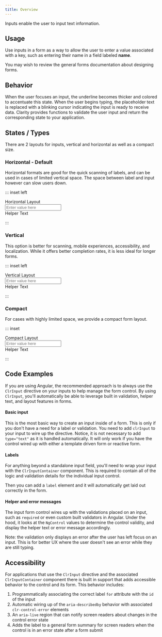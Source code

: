 ```yaml
---
title: Overview
---
```


Inputs enable the user to input text information.

## Usage

Use inputs in a form as a way to allow the user to enter a value associated with a key, such as entering their name in a field labeled **name**.

You may wish to review the general forms documentation about designing forms.

## Behavior

When the user focuses an input, the underline becomes thicker and colored to accentuate this state. When the user begins typing, the placeholder text is replaced with a blinking cursor indicating the input is ready to receive data. Clarity provides functions to validate the user input and return the corresponding state to your application.

<!-- [//] (GIF to be created - input interaction) -->

## States / Types

There are 2 layouts for inputs, vertical and horizontal as well as a compact size.

### Horizontal - Default

Horizontal formats are good for the quick scanning of labels, and can be used in cases of limited vertical space. The space between label and input however can slow users down.

::: inset left

<form class="clr-form clr-form-horizontal">
  <div class="clr-form-control">
    <label for="demo7" class="clr-control-label">Horizontal Layout</label>
    <div class="clr-control-container">
      <div class="clr-input-wrapper">
        <input type="text" id="demo7" placeholder="Enter value here" class="clr-input">
        <clr-icon class="clr-validate-icon" shape="exclamation-circle"></clr-icon>
      </div>
      <span class="clr-subtext">Helper Text</span>
    </div>
  </div>
</form>
:::

### Vertical

This option is better for scanning, mobile experiences, accessibility, and localization. While it offers better completion rates, it is less ideal for longer forms.

::: inset left

<form class="clr-form">
  <div class="clr-form-control">
    <label for="demo6" class="clr-control-label">Vertical Layout</label>
    <div class="clr-control-container">
      <div class="clr-input-wrapper">
        <input type="text" id="demo6" placeholder="Enter value here" class="clr-input">
        <clr-icon class="clr-validate-icon" shape="exclamation-circle"></clr-icon>
      </div>
      <span class="clr-subtext">Helper Text</span>
    </div>
  </div>
</form>
:::

### Compact

For cases with highly limited space, we provide a compact form layout.

::: inset

<form class="clr-form clr-form-compact">
  <div class="clr-form-control">
    <label for="demo5" class="clr-control-label">Compact Layout</label>
    <div class="clr-control-container">
      <div class="clr-input-wrapper">
        <input type="text" id="demo5" placeholder="Enter value here" class="clr-input">
        <clr-icon class="clr-validate-icon" shape="exclamation-circle"></clr-icon>
      </div>
      <span class="clr-subtext">Helper Text</span>
    </div>
  </div>
</form>
:::

<!-- [//]: # Anatomy - Inputs consist of the label text/input text, underlying line, helper message (optional), and an icon (optional).    -->

## Code Examples

If you are using Angular, the recommended approach is to always use the `ClrInput` directive on your inputs to help manage the form control. By using `ClrInput`, you'll automatically be able to leverage built in validation, helper text, and layout features in forms.

#### Basic input

This is the most basic way to create an input inside of a form. This is only if you don't have a need for a label or validation. You need to add `clrInput` to your input to wire up the directive. Notice, it is not necessary to add `type="text"` as it is handled automatically. It will only work if you have the control wired up with either a template driven form or reactive form.

<doc-demo src="/demos/input/basic-ng.html" demo="/demos/input/basic-css.html" toggle="false" />

#### Labels

For anything beyond a standalone input field, you'll need to wrap your input with the `ClrInputContainer` component. This is required to contain all of the logic and validation details for the individual input control.

Then you can add a `label` element and it will automatically get laid out correctly in the form.

<doc-demo src="/demos/input/label-ng.html" demo="/demos/input/label-css.html" toggle="false" />

#### Helper and error messages

The input form control wires up with the validations placed on an input, such as `required` or even custom built validators in Angular. Under the hood, it looks at the `NgControl` values to determine the control validity, and display the helper text or error message accordingly.

Note: the validation only displays an error after the user has left focus on an input. This is for better UX where the user doesn't see an error while they are still typing.

<doc-demo src="/demos/input/helper-ng.html" demo="/demos/input/helper-css.html" toggle="false" />

## Accessibility

For applications that use the `ClrInput` directive and the associated `ClrInputContainer` component there is built in support that adds accessible behavior to the control and its form. This behavior includes:

1.  Programmatically associating the correct label `for` attribute with the `id` of the input
2.  Automatic wiring up of the `aria-describedby` behavior with associated `clr-control-error` elements
3.  An `aria-live` region that can notify screen readers about changes in the control error state
4.  Adds the label to a general form summary for screen readers when the control is in an error state after a form submit
